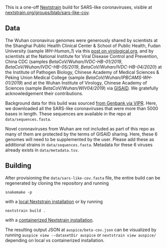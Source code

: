 This is a one-off [Nextstrain](https://nextstrain.org) build for SARS-like
coronaviruses, visible at
[nextstrain.org/groups/blab/sars-like-cov](https://nextstrain.org/groups/blab/sars-like-cov).

## Data

The Wuhan coronavirus genomes were generously shared by scientists at the Shanghai Public Health Clinical Center & School of Public Health, Fudan University (sample *WH-Human_1*) via this [post on virological.org](http://virological.org/t/initial-genome-release-of-novel-coronavirus/319), and by scientists at the National Institute for Viral Disease Control and Prevention, China CDC (samples *BetaCoV/Wuhan/IVDC-HB-01/2019*, *BetaCoV/Wuhan/IVDC-HB-05/2019*, *BetaCoV/Wuhan/IVDC-HB-04/2020*) at the Institute of Pathogen Biology, Chinese Academy of Medical Sciences & Peking Union Medical College (sample *BetaCoV/Wuhan/IPBCAMS-WH-01/2019*) and at the Wuhan Institute of Virology, Chinese Academy of Sciences (sample *BetaCoV/Wuhan/WIV04/2019*) via [GISAID](https://gisaid.org). We gratefully acknowledgement their contributions.

Background data for this build was sourced [from Genbank via VIPR](https://www.viprbrc.org/brc/vipr_genome_search.spg?method=ShowCleanSearch&decorator=corona). Here, we downloaded all the SARS-like coronaviruses that were more than 5000 bases in length. These sequences are available in the repo at `data/sequences.fasta`.

Novel coronaviruses from Wuhan are not included as part of this repo as many of them are protected by the terms of GISAID sharing. Here, these 6 genomes will need to be supplemented by the user. Please add these as additional strains in `data/sequences.fasta`. Metadata for these 6 viruses already exists in `data/metadata.tsv`.

## Building

After provisioning the `data/sars-like-cov.fasta` file, the entire build can be regenerated by cloning the repository and running
```
snakemake -p
```
with a [local Nextstrain installation](https://nextstrain.org/docs/getting-started/local-installation) or by running
```
nextstrain build .
```
with a [containerized Nextstrain installation](https://nextstrain.org/docs/getting-started/container-installation).

The resulting output JSON at `auspice/beta-cov.json` can be visualized by running `auspice view --datasetDir auspice` or `nextstrain view auspice/` depending on local vs containerized installation.
